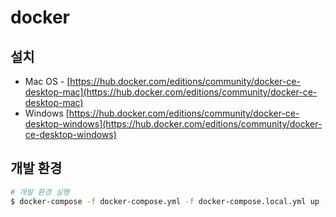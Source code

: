 # docker

## 설치

* Mac OS - [https://hub.docker.com/editions/community/docker-ce-desktop-mac](https://hub.docker.com/editions/community/docker-ce-desktop-mac)
* Windows [https://hub.docker.com/editions/community/docker-ce-desktop-windows](https://hub.docker.com/editions/community/docker-ce-desktop-windows)

## 개발 환경

```sh
# 개발 환경 실행
$ docker-compose -f docker-compose.yml -f docker-compose.local.yml up --build
```
